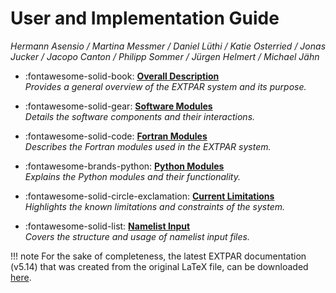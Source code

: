 # User and Implementation Guide

*Hermann Asensio / Martina Messmer / Daniel Lüthi / Katie Osterried / Jonas Jucker / Jacopo Canton / Philipp Sommer / Jürgen Helmert / Michael Jähn*

<div class="grid cards" markdown>

- :fontawesome-solid-book: [**Overall Description**](user_manual_01_overall_description.md)  
  *Provides a general overview of the EXTPAR system and its purpose.*

- :fontawesome-solid-gear: [**Software Modules**](user_manual_02_software_modules.md)  
  *Details the software components and their interactions.*

- :fontawesome-solid-code: [**Fortran Modules**](user_manual_03_fortran_modules.md)  
  *Describes the Fortran modules used in the EXTPAR system.*

- :fontawesome-brands-python: [**Python Modules**](user_manual_04_python_modules.md)  
  *Explains the Python modules and their functionality.*

- :fontawesome-solid-circle-exclamation: [**Current Limitations**](user_manual_05_current_limitations.md)  
  *Highlights the known limitations and constraints of the system.*

- :fontawesome-solid-list: [**Namelist Input**](user_manual_06_namelist_input.md)  
  *Covers the structure and usage of namelist input files.*

</div>

!!! note
    For the sake of completeness, the latest EXTPAR documentation (v5.14) 
    that was created from the original LaTeX file, can be downloaded
    [here](EXTPAR_User_Manual_5_14.pdf).
